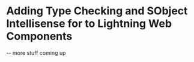 # Adding Type Checking and SObject Intellisense for to Lightning Web Components
-- more stuff coming up
